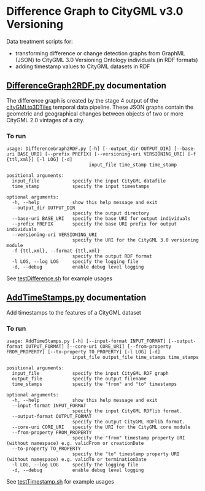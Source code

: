 # Difference Graph to CityGML v3.0 Versioning
Data treatment scripts for:
- transforming difference or change detection graphs from GraphML (JSON) to CityGML 3.0 Versioning Ontology individuals (in RDF formats)
- adding timestamp values to CityGML datasets in RDF


## [DifferenceGraph2RDF.py](DifferenceGraph2RDF.py) documentation

The difference graph is created by the stage 4 output of the [cityGMLto3DTiles](https://github.com/VCityTeam/cityGMLto3DTiles/tree/master/PythonCallingDocker#manual-step-by-step-run-of-the-temporal-tiler) temporal data pipeline. These JSON graphs contain the geometric and geographical changes between objects of two or more CityGML 2.0 vintages of a city.

### To run
```
usage: DifferenceGraph2RDF.py [-h] [--output_dir OUTPUT_DIR] [--base-uri BASE_URI] [--prefix PREFIX] [--versioning-uri VERSIONING_URI] [-f {ttl,xml}] [-l LOG] [-d]
                              input_file time_stamp time_stamp

positional arguments:
  input_file            specify the input CityGML datafile
  time_stamp            specify the input timestamps

optional arguments:
  -h, --help            show this help message and exit
  --output_dir OUTPUT_DIR
                        specify the output directory
  --base-uri BASE_URI   specify the base URI for output individuals
  --prefix PREFIX       specify the base URI prefix for output individuals
  --versioning-uri VERSIONING_URI
                        specify the URI for the CityGML 3.0 versioning module
  -f {ttl,xml}, --format {ttl,xml}
                        specify the output RDF format
  -l LOG, --log LOG     specify the logging file
  -d, --debug           enable debug level logging
```

See [testDifference.sh](testDifference.sh) for example usages


## [AddTimeStamps.py](AddTimeStamps.py) documentation

Add timestamps to the features of a CityGML dataset

### To run
```
usage: AddTimeStamps.py [-h] [--input-format INPUT_FORMAT] [--output-format OUTPUT_FORMAT] [--core-uri CORE_URI] [--from-property FROM_PROPERTY] [--to-property TO_PROPERTY] [-l LOG] [-d]
                        input_file output_file time_stamps time_stamps

positional arguments:
  input_file            specify the input CityGML RDF graph
  output_file           specify the output filename
  time_stamps           specify the "from" and "to" timestamps

optional arguments:
  -h, --help            show this help message and exit
  --input-format INPUT_FORMAT
                        specify the input CityGML RDFlib format.
  --output-format OUTPUT_FORMAT
                        specify the output CityGML RDFlib format.
  --core-uri CORE_URI   specify the URI for the CityGML core module
  --from-property FROM_PROPERTY
                        specify the "from" timestamp property URI (without namespace) e.g. validFrom or creationDate
  --to-property TO_PROPERTY
                        specify the "to" timestamp property URI (without namespace) e.g. validTo or terminationDate
  -l LOG, --log LOG     specify the logging file
  -d, --debug           enable debug level logging
```

See [testTimestamp.sh](testTimestamp.sh) for example usages
